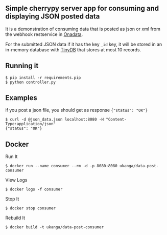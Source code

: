Simple cherrypy server app for consuming and displaying JSON posted data
------------------------------------------------------------------------

It is a demonstration of consuming data that is posted as json or xml from the webhook restservice in [Onadata](https://github.com/onaio/onadata).

For the submitted JSON data if it has the key `_id` key, it will be stored in an in-memory database with [TinyDB](https://github.com/msiemens/tinydb) that stores at most 10 records.

Running it
----------

```
$ pip install -r requirements.pip
$ python controller.py
```

Examples
--------

if you post a json file, you should get as response `{"status": "OK"}`

```
$ curl -d @json_data.json localhost:8080 -H "Content-Type:application/json"
{"status": "OK"}

```


Docker
------

Run It

```
$ docker run --name consumer --rm -d -p 8080:8080 ukanga/data-post-consumer
```

View Logs

```
$ docker logs -f consumer
```

Stop It

```
$ docker stop consumer
```

Rebuild It

```
$ docker build -t ukanga/data-post-consumer
```
